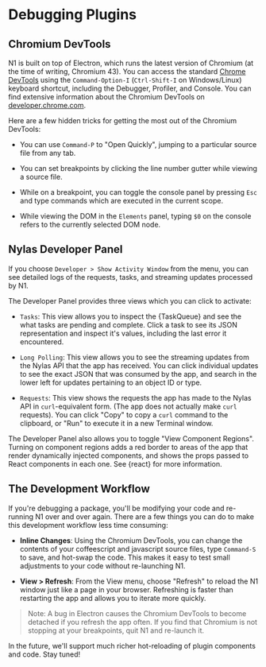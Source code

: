 
# Debugging Plugins


## Chromium DevTools

N1 is built on top of Electron, which runs the latest version of Chromium (at the time of writing, Chromium 43). You can access the standard [Chrome DevTools](https://developer.chrome.com/devtools) using the `Command-Option-I` (`Ctrl-Shift-I` on Windows/Linux) keyboard shortcut, including the Debugger, Profiler, and Console. You can find extensive information about the Chromium DevTools on [developer.chrome.com](https://developer.chrome.com/devtools).

Here are a few hidden tricks for getting the most out of the Chromium DevTools:

- You can use `Command-P` to "Open Quickly", jumping to a particular source file from any tab.

- You can set breakpoints by clicking the line number gutter while viewing a source file.

- While on a breakpoint, you can toggle the console panel by pressing `Esc` and type commands which are executed in the current scope.

- While viewing the DOM in the `Elements` panel, typing `$0` on the console refers to the currently selected DOM node.


## Nylas Developer Panel

If you choose `Developer > Show Activity Window` from the menu, you can see detailed logs of the requests, tasks, and streaming updates processed by N1.

The Developer Panel provides three views which you can click to activate:

- `Tasks`: This view allows you to inspect the {TaskQueue} and see the what tasks are pending and complete. Click a task to see its JSON representation and inspect it's values, including the last error it encountered.

- `Long Polling`: This view allows you to see the streaming updates from the Nylas API that the app has received. You can click individual updates to see the exact JSON that was consumed by the app, and search in the lower left for updates pertaining to an object ID or type.

- `Requests`: This view shows the requests the app has made to the Nylas API in `curl`-equivalent form. (The app does not actually make `curl` requests). You can click "Copy" to copy a `curl` command to the clipboard, or "Run" to execute it in a new Terminal window.

The Developer Panel also allows you to toggle "View Component Regions". Turning on component regions adds a red border to areas of the app that render dynamically injected components, and shows the props passed to React components in each one. See {react} for more information.

## The Development Workflow

If you're debugging a package, you'll be modifying your code and re-running N1 over and over again. There are a few things you can do to make this development workflow less time consuming:

- **Inline Changes**: Using the Chromium DevTools, you can change the contents of your coffeescript and javascript source files, type `Command-S` to save, and hot-swap the code. This makes it easy to test small adjustments to your code without re-launching N1.

- **View > Refresh**: From the View menu, choose "Refresh" to reload the N1 window just like a page in your browser. Refreshing is faster than restarting the app and allows you to iterate more quickly.

 > Note: A bug in Electron causes the Chromium DevTools to become detached if you refresh the app often. If you find that Chromium is not stopping at your breakpoints, quit N1 and re-launch it.

In the future, we'll support much richer hot-reloading of plugin components and code. Stay tuned!

